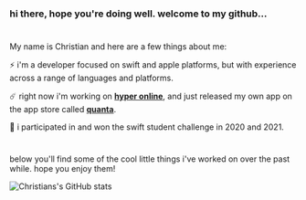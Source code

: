 ### hi there, hope you're doing well. welcome to my github...

#

My name is Christian and here are a few things about me:


⚡️ i'm a developer focused on swift and apple platforms, but with experience across a range of languages and platforms.

☄️ right now i'm working on [**hyper online**](), and just released my own app on the app store called [**quanta**](quantavinyl.app).

🎉 i participated in and won the swift student challenge in 2020 and 2021.

#

below you'll find some of the cool little things i've worked on over the past while. hope you enjoy them!

![Christians's GitHub stats](https://github-readme-stats.vercel.app/api?username=priva28&count_private=true&show_icons=true&theme=blueberry)

<!--
**Priva28/Priva28** is a ✨ _special_ ✨ repository because its `README.md` (this file) appears on your GitHub profile.

Here are some ideas to get you started:

- 🔭 I’m currently working on ...
- 🌱 I’m currently learning ...
- 👯 I’m looking to collaborate on ...
- 🤔 I’m looking for help with ...
- 💬 Ask me about ...
- 📫 How to reach me: ...
- 😄 Pronouns: ...
- ⚡ Fun fact: ...
-->

